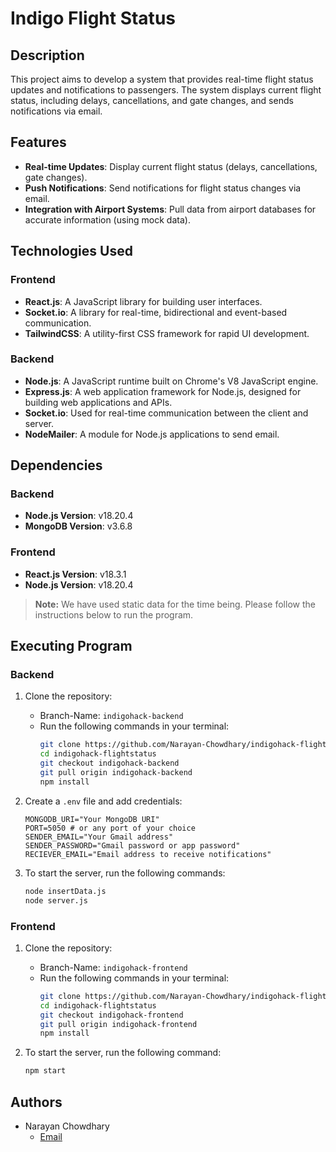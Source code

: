 # Indigo Flight Status

## Description

This project aims to develop a system that provides real-time flight status updates and notifications to passengers. The system displays current flight status, including delays, cancellations, and gate changes, and sends notifications via email.

## Features

- **Real-time Updates**: Display current flight status (delays, cancellations, gate changes).
- **Push Notifications**: Send notifications for flight status changes via email.
- **Integration with Airport Systems**: Pull data from airport databases for accurate information (using mock data).

## Technologies Used

### Frontend

- **React.js**: A JavaScript library for building user interfaces.
- **Socket.io**: A library for real-time, bidirectional and event-based communication.
- **TailwindCSS**: A utility-first CSS framework for rapid UI development.

### Backend

- **Node.js**: A JavaScript runtime built on Chrome's V8 JavaScript engine.
- **Express.js**: A web application framework for Node.js, designed for building web applications and APIs.
- **Socket.io**: Used for real-time communication between the client and server.
- **NodeMailer**: A module for Node.js applications to send email.

## Dependencies

### Backend

- **Node.js Version**: v18.20.4
- **MongoDB Version**: v3.6.8

### Frontend

- **React.js Version**: v18.3.1
- **Node.js Version**: v18.20.4

> **Note:** We have used static data for the time being. Please follow the instructions below to run the program.

## Executing Program

### Backend

1. Clone the repository:
    - Branch-Name: `indigohack-backend`
    - Run the following commands in your terminal:
       ```bash
       git clone https://github.com/Narayan-Chowdhary/indigohack-flightstatus.git 
       cd indigohack-flightstatus
       git checkout indigohack-backend
       git pull origin indigohack-backend
       npm install 
       ```

2. Create a `.env` file and add credentials:
    ```plaintext
    MONGODB_URI="Your MongoDB URI"
    PORT=5050 # or any port of your choice
    SENDER_EMAIL="Your Gmail address"
    SENDER_PASSWORD="Gmail password or app password"
    RECIEVER_EMAIL="Email address to receive notifications"
    ```

3. To start the server, run the following commands:
    ```bash
    node insertData.js
    node server.js
    ```

### Frontend

1. Clone the repository:
    - Branch-Name: `indigohack-frontend`
    - Run the following commands in your terminal:
        ```bash
        git clone https://github.com/Narayan-Chowdhary/indigohack-flightstatus.git 
        cd indigohack-flightstatus
        git checkout indigohack-frontend
        git pull origin indigohack-frontend
        npm install 
        ```

2. To start the server, run the following command:
    ```bash
    npm start
    ```

## Authors

- Narayan Chowdhary
  - [Email](mailto:narayan97.nk@gmail.com)
